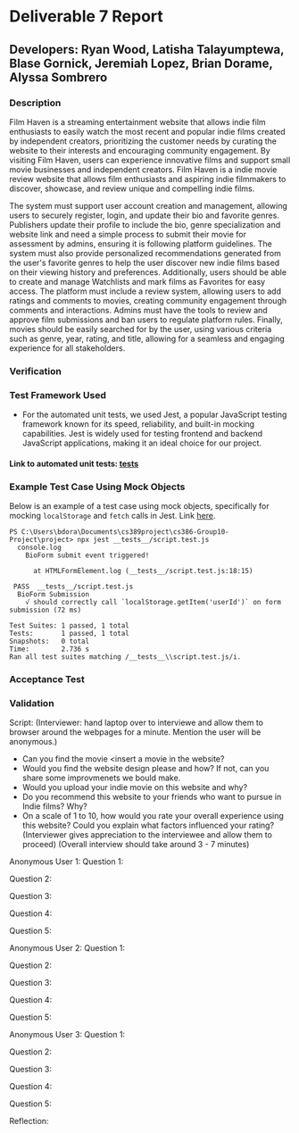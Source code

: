 # Deliverable 7 Report
## Developers: Ryan Wood, Latisha Talayumptewa, Blase Gornick, Jeremiah Lopez, Brian Dorame, Alyssa Sombrero


 <!--Provide 1-2 paragraphs to describe your system. This will help us to remember what your system is about. 

Grading criteria (1 point): completeness, language. -->
### Description
Film Haven is a streaming entertainment website that allows indie film enthusiasts to easily watch the most recent and popular indie films created by independent creators, prioritizing the customer needs by curating the website to their interests and encouraging community engagement.  By visiting Film Haven, users can experience innovative films and support small movie businesses and independent creators. Film Haven is a indie movie review website that allows film enthusiasts and aspiring indie filmmakers to discover, showcase, and review unique and compelling indie films. 

The system must support user account creation and management, allowing users to securely register, login, and update their bio and favorite genres. Publishers update their profile to include the bio, genre specialization and website link and need a simple process to submit their movie for assessment by admins, ensuring it is following platform guidelines. The system must also provide personalized recommendations generated from the user's favorite genres to help the user discover new indie films based on their viewing history and preferences. Additionally, users should be able to create and manage Watchlists and mark films as Favorites for easy access. The platform must include a review system, allowing users to add ratings and comments to movies, creating community engagement through comments and interactions. Admins must have the tools to review and approve film submissions and ban users to regulate platform rules. Finally, movies should be easily searched for by the user, using various criteria such as genre, year, rating, and title, allowing for a seamless and engaging experience for all stakeholders.

<!-- Verification aims to ensure that you correctly developed the product. 

For this deliverable, show an example of a unit test that uses mock objects to isolate the class from the rest of the system. 

Test framework you used to develop your tests (e.g., JUnit, unittest, pytest, etc.)
Link to your GitHub folder where your automated unit tests are located.
An example of a test case that makes use of mock objects. Include in your answer a GitHub link to the class being tested and to the test.
A print screen showing the result of the unit tests execution. 
Grading criteria (5 points): adequate choice of a test framework, coverage of the tests, quality of the tests, adequate use of Mock objects, and a print screen showing successful test execution. -->
### Verification

### Test Framework Used ###

- For the automated unit tests, we used Jest, a popular JavaScript testing framework known for its speed, reliability, and built-in mocking capabilities. Jest is widely used for testing frontend and backend JavaScript applications, making it an ideal choice for our project.

#### Link to automated unit tests: [__tests__](https://github.com/rmwood367/cs386-Group10-Project/tree/dev6_test/project/__tests__)

### Example Test Case Using Mock Objects ###

Below is an example of a test case using mock objects, specifically for mocking `localStorage` and `fetch` calls in Jest.
Link [here](https://github.com/rmwood367/cs386-Group10-Project/blob/main/project/__tests__/script.test.js).
```
PS C:\Users\bdora\Documents\cs389project\cs386-Group10-Project\project> npx jest __tests__/script.test.js
  console.log
    BioForm submit event triggered!

      at HTMLFormElement.log (__tests__/script.test.js:18:15)

 PASS  __tests__/script.test.js
  BioForm Submission
    √ should correctly call `localStorage.getItem('userId')` on form submission (72 ms)

Test Suites: 1 passed, 1 total
Tests:       1 passed, 1 total
Snapshots:   0 total
Time:        2.736 s
Ran all test suites matching /__tests__\\script.test.js/i.
```








<!-- An acceptance test is a test that verifies the correct implementation of a feature from the user interface perspective. An acceptance test is a black box test (the system is tested without knowledge about its internal implementation). Provide the following information:

Test framework you used to develop your tests (e.g., Selenium, Katalon Studio, Espresso2, Cucumber, etc.)
Link to your GitHub folder where your automated acceptance tests are located.
An example of an acceptance test. Include in your answer a GitHub link to the test and an explanation about the tested feature.
A print screen/video showing the acceptance test execution. 
Grading criteria (7 points): adequate choice of a test framework, coverage of the tests, quality of the tests, adequate example of an acceptance test, print screen/video showing successful tests execution. -->
### Acceptance Test



<!-- At the beginning of the semester, you talked to the clients/potential users to understand their needs. Now it is time to check if you are on the right track by conducting some user evaluation on the actual system. Include in this deliverable the following information:

Script: The script should have the tasks that you gave to the user, what data you collected, and the questions you asked. In particular, do not forget to add questions about the users’ general impressions. You can ask open questions (e.g., How would you describe the homepage of our app? How do you compare our system to the competitor X?) or closed questions (On a scale of 1 to 10, how would you rate the layout of our application? On the same scale, how likely would you use the system in its current state?). Take a look at the inception and requirements deliverables to help create the script. Design a script to check if you are achieving your initial goals and if the features are implemented in a satisfactory way. 

Results: Conduct the user evaluation with at least 3 users. Report the data that you collected.

Reflections: Reflect on what you observed. Some questions that you can explore: What features worked well? What can be changed? How is the learning curve of your system? Did the users perform the tasks as you expected? Did the users’ actions produce the results they expected? What did the users like the most? Is your value proposition accomplished? 

Grading criteria (17 points): adequate script, adequate report of the results, adequate reflection, language. -->
### Validation
Script:
 (Interviewer: hand laptop over to interviewe and allow them to browser around the webpages for a minute. Mention the user will be anonymous.)
 - Can you find the movie <insert a movie in the website?
 - Would you find the website design please and how? If not, can you share some improvmenets we bould make.
 - Would you upload your indie movie on this website and why?
 - Do you recommend this website to your friends who want to pursue in Indie films? Why?
 - On a scale of 1 to 10, how would you rate your overall experience using this website? Could you explain what factors influenced your rating?
 (Interviewer gives appreciation to the interviewee and allow them to proceed)
 (Overall interview should take around 3 - 7 minutes)

Anonymous User 1:
Question 1:

Question 2:

Question 3:

Question 4:

Question 5:


Anonymous User 2:
Question 1:

Question 2:

Question 3:

Question 4:

Question 5:


Anonymous User 3:
Question 1:

Question 2:

Question 3:

Question 4:

Question 5:


Reflection:


